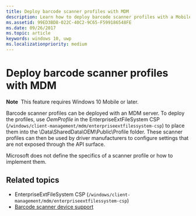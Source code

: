 ```yaml
---
title: Deploy barcode scanner profiles with MDM
description: Learn how to deploy barcode scanner profiles with a Mobile Device Management (MDM) server using the EnterpriseExtFileSystem configuration service provider (CSP).
ms.assetid: 99ED3BD8-022C-40C2-9C65-F599186548FE
ms.date: 09/26/2017
ms.topic: article
keywords: windows 10, uwp
ms.localizationpriority: medium
---
```

# Deploy barcode scanner profiles with MDM

**Note**  This feature requires Windows 10 Mobile or later.

Barcode scanner profiles can be deployed with an MDM server. To deploy the profiles, use *OemProfile* in the EnterpriseExtFileSystem CSP (`/windows/client-management/mdm/enterpriseextfilessystem-csp`) to place them into the \\Data\\SharedData\\OEM\\Public\\Profile folder. These scanner profiles can then be used by driver manufacturers to configure settings that are not exposed through the API surface.

Microsoft does not define the specifics of a scanner profile or how to implement them.

## Related topics
- EnterpriseExtFileSystem CSP (`/windows/client-management/mdm/enterpriseextfilessystem-csp`)
- [Barcode scanner device support](./pos-device-support.md#barcode-scanner)